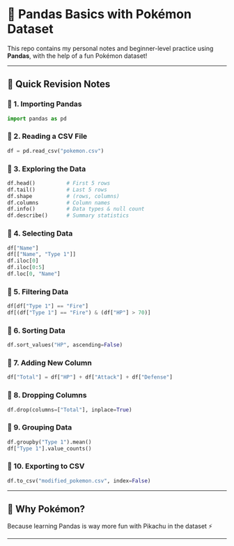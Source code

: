 # 🐼 Pandas Basics with Pokémon Dataset

This repo contains my personal notes and beginner-level practice using **Pandas**, with the help of a fun Pokémon dataset!

---

## 🧠 Quick Revision Notes

### 🔹 1. Importing Pandas
```python
import pandas as pd
```

### 🔹 2. Reading a CSV File
```python
df = pd.read_csv("pokemon.csv")
```

### 🔹 3. Exploring the Data
```python
df.head()          # First 5 rows  
df.tail()          # Last 5 rows  
df.shape           # (rows, columns)  
df.columns         # Column names  
df.info()          # Data types & null count  
df.describe()      # Summary statistics  
```

### 🔹 4. Selecting Data
```python
df["Name"]  
df[["Name", "Type 1"]]  
df.iloc[0]  
df.iloc[0:5]  
df.loc[0, "Name"]  
```

### 🔹 5. Filtering Data
```python
df[df["Type 1"] == "Fire"]  
df[(df["Type 1"] == "Fire") & (df["HP"] > 70)]  
```

### 🔹 6. Sorting Data
```python
df.sort_values("HP", ascending=False)
```

### 🔹 7. Adding New Column
```python
df["Total"] = df["HP"] + df["Attack"] + df["Defense"]
```

### 🔹 8. Dropping Columns
```python
df.drop(columns=["Total"], inplace=True)
```

### 🔹 9. Grouping Data
```python
df.groupby("Type 1").mean()  
df["Type 1"].value_counts()  
```

### 🔹 10. Exporting to CSV
```python
df.to_csv("modified_pokemon.csv", index=False)
```

---

## 💬 Why Pokémon?

Because learning Pandas is way more fun with Pikachu in the dataset ⚡

---

